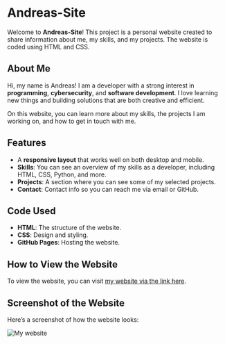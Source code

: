 # Andreas-Site

Welcome to **Andreas-Site**! This project is a personal website created to share information about me, my skills, and my projects. The website is coded using HTML and CSS.

## About Me

Hi, my name is Andreas! I am a developer with a strong interest in **programming**, **cybersecurity**, and **software development**. I love learning new things and building solutions that are both creative and efficient.

On this website, you can learn more about my skills, the projects I am working on, and how to get in touch with me.

## Features

- A **responsive layout** that works well on both desktop and mobile.
- **Skills**: You can see an overview of my skills as a developer, including HTML, CSS, Python, and more.
- **Projects**: A section where you can see some of my selected projects.
- **Contact**: Contact info so you can reach me via email or GitHub.

## Code Used

- **HTML**: The structure of the website.
- **CSS**: Design and styling.
- **GitHub Pages**: Hosting the website.

## How to View the Website

To view the website, you can visit [my website via the link here](https://cybernilsen.github.io/Andreas-Nettside/).

## Screenshot of the Website

Here’s a screenshot of how the website looks:

![My website](https://github.com/user-attachments/assets/6b2fc5c1-d26e-4392-8c9d-1bba931dd5e8)
